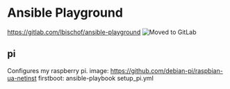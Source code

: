 # Ansible Playground

https://gitlab.com/lbischof/ansible-playground
![Moved to GitLab](https://i.imgur.com/wGgvnPq.png)

## pi
Configures my raspberry pi.
image: https://github.com/debian-pi/raspbian-ua-netinst
firstboot: ansible-playbook setup_pi.yml
